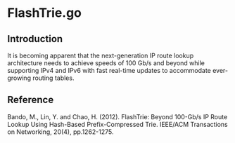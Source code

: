 # FlashTrie.go

## Introduction
It is becoming apparent that the next-generation IP
route lookup architecture needs to achieve speeds of 100 Gb/s
and beyond while supporting IPv4 and IPv6 with fast real-time
updates to accommodate ever-growing routing tables.

## Reference
Bando, M., Lin, Y. and Chao, H. (2012). FlashTrie: Beyond 100-Gb/s IP Route Lookup Using Hash-Based Prefix-Compressed Trie. IEEE/ACM Transactions on Networking, 20(4), pp.1262-1275.
